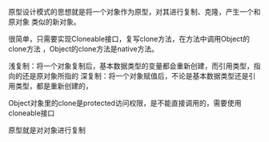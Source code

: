 原型设计模式的思想就是将一个对象作为原型，对其进行复制、克隆，产生一个和原对象
类似的新对象。


很简单，只需要实现Cloneable接口，复写clone方法，在方法中调用Object的clone方法
，Object的clone方法是native方法。

浅复制：将一个对象复制后，基本数据类型的变量都会重新创建，而引用类型，指向的还是原对象所指的
深复制：将一个对象赋值后，不论是基本数据类型还是引用类型，都是重新创建的，

Object对象里的clone是protected访问权限，是不能直接调用的，需要使用cloneable接口


原型就是对对象进行复制

